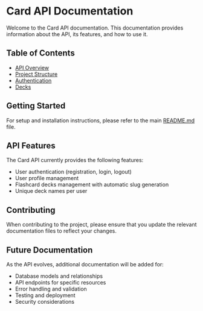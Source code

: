 # Card API Documentation

Welcome to the Card API documentation. This documentation provides information about the API, its features, and how to use it.

## Table of Contents

- [API Overview](./api-overview.md)
- [Project Structure](./project-structure.md)
- [Authentication](./authentication.md)
- [Decks](./decks.md)

## Getting Started

For setup and installation instructions, please refer to the main [README.md](../README.md) file.

## API Features

The Card API currently provides the following features:

- User authentication (registration, login, logout)
- User profile management
- Flashcard decks management with automatic slug generation
- Unique deck names per user

## Contributing

When contributing to the project, please ensure that you update the relevant documentation files to reflect your changes.

## Future Documentation

As the API evolves, additional documentation will be added for:

- Database models and relationships
- API endpoints for specific resources
- Error handling and validation
- Testing and deployment
- Security considerations 